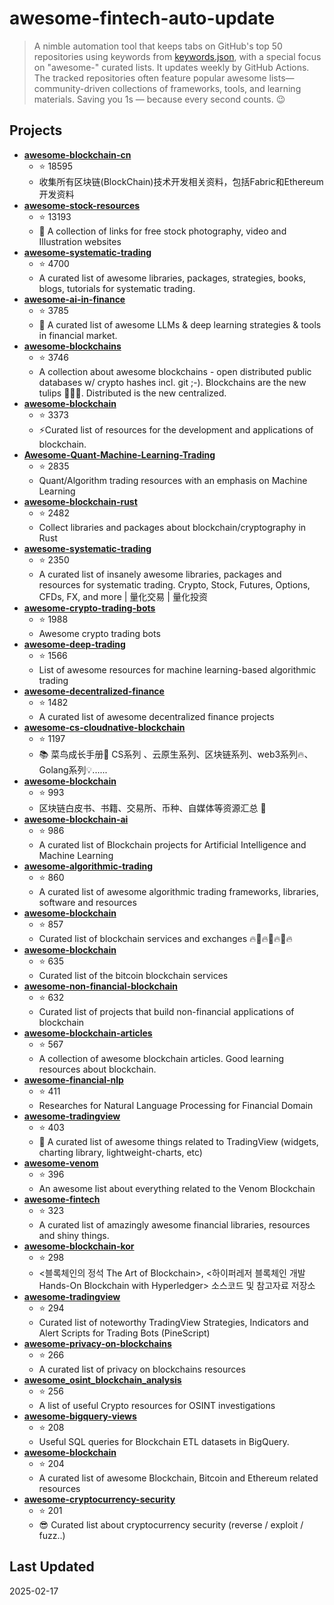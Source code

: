 # awesome-fintech-auto-update

> A nimble automation tool that keeps tabs on GitHub's top 50 repositories using keywords from [keywords.json](keywords.json), with a special focus on "awesome-" curated lists. It updates weekly by GitHub Actions. The tracked repositories often feature popular awesome lists—community-driven collections of frameworks, tools, and learning materials. Saving you 1s — because every second counts. 😉

## Projects

- **[awesome-blockchain-cn](https://github.com/chaozh/awesome-blockchain-cn)**
  - ⭐ 18595
  - 收集所有区块链(BlockChain)技术开发相关资料，包括Fabric和Ethereum开发资料
- **[awesome-stock-resources](https://github.com/neutraltone/awesome-stock-resources)**
  - ⭐ 13193
  - :city_sunrise: A collection of links for free stock photography, video and Illustration websites
- **[awesome-systematic-trading](https://github.com/paperswithbacktest/awesome-systematic-trading)**
  - ⭐ 4700
  - A curated list of awesome libraries, packages, strategies, books, blogs, tutorials for systematic trading.
- **[awesome-ai-in-finance](https://github.com/georgezouq/awesome-ai-in-finance)**
  - ⭐ 3785
  - 🔬 A curated list of awesome LLMs & deep learning strategies & tools in financial market.
- **[awesome-blockchains](https://github.com/openblockchains/awesome-blockchains)**
  - ⭐ 3746
  - A collection about awesome blockchains - open distributed public databases w/ crypto hashes incl. git ;-).  Blockchains are the new tulips :tulip::tulip::tulip:. Distributed is the new centralized. 
- **[awesome-blockchain](https://github.com/yjjnls/awesome-blockchain)**
  - ⭐ 3373
  - ⚡️Curated list of resources for the development and applications of blockchain.
- **[Awesome-Quant-Machine-Learning-Trading](https://github.com/grananqvist/Awesome-Quant-Machine-Learning-Trading)**
  - ⭐ 2835
  - Quant/Algorithm trading resources with an emphasis on Machine Learning
- **[awesome-blockchain-rust](https://github.com/rust-in-blockchain/awesome-blockchain-rust)**
  - ⭐ 2482
  - Collect libraries and packages about blockchain/cryptography in Rust
- **[awesome-systematic-trading](https://github.com/wangzhe3224/awesome-systematic-trading)**
  - ⭐ 2350
  - A curated list of insanely awesome libraries, packages and resources for systematic trading. Crypto, Stock, Futures, Options, CFDs, FX, and more | 量化交易 | 量化投资
- **[awesome-crypto-trading-bots](https://github.com/botcrypto-io/awesome-crypto-trading-bots)**
  - ⭐ 1988
  - Awesome crypto trading bots
- **[awesome-deep-trading](https://github.com/cbailes/awesome-deep-trading)**
  - ⭐ 1566
  - List of awesome resources for machine learning-based algorithmic trading
- **[awesome-decentralized-finance](https://github.com/ong/awesome-decentralized-finance)**
  - ⭐ 1482
  - A curated list of awesome decentralized finance projects
- **[awesome-cs-cloudnative-blockchain](https://github.com/cubxxw/awesome-cs-cloudnative-blockchain)**
  - ⭐ 1197
  - 📚 菜鸟成长手册🚀  CS系列 、云原生系列、区块链系列、web3系列🔥、Golang系列💡......
- **[awesome-blockchain](https://github.com/dily3825002/awesome-blockchain)**
  - ⭐ 993
  - 区块链白皮书、书籍、交易所、币种、自媒体等资源汇总 💯
- **[awesome-blockchain-ai](https://github.com/steven2358/awesome-blockchain-ai)**
  - ⭐ 986
  - A curated list of Blockchain projects for Artificial Intelligence and Machine Learning
- **[awesome-algorithmic-trading](https://github.com/joelowj/awesome-algorithmic-trading)**
  - ⭐ 860
  - A curated list of awesome algorithmic trading frameworks, libraries, software and resources
- **[awesome-blockchain](https://github.com/imbaniac/awesome-blockchain)**
  - ⭐ 857
  - Curated list of blockchain services and exchanges 🔥🏦🔥🏦🔥🏦🔥
- **[awesome-blockchain](https://github.com/igorbarinov/awesome-blockchain)**
  - ⭐ 635
  - Curated list of the bitcoin blockchain services
- **[awesome-non-financial-blockchain](https://github.com/machinomy/awesome-non-financial-blockchain)**
  - ⭐ 632
  - Curated list of projects that build non-financial applications of blockchain
- **[awesome-blockchain-articles](https://github.com/hylinux1024/awesome-blockchain-articles)**
  - ⭐ 567
  - A collection of awesome blockchain articles. Good learning resources about blockchain. 
- **[awesome-financial-nlp](https://github.com/icoxfog417/awesome-financial-nlp)**
  - ⭐ 411
  - Researches for Natural Language Processing for Financial Domain
- **[awesome-tradingview](https://github.com/tradingview/awesome-tradingview)**
  - ⭐ 403
  - 🎉 A curated list of awesome things related to TradingView (widgets, charting library, lightweight-charts, etc)
- **[awesome-venom](https://github.com/venom-blockchain/awesome-venom)**
  - ⭐ 396
  - An awesome list about everything related to the Venom Blockchain
- **[awesome-fintech](https://github.com/7kfpun/awesome-fintech)**
  - ⭐ 323
  - A curated list of amazingly awesome financial libraries, resources and shiny things.
- **[awesome-blockchain-kor](https://github.com/yunho0130/awesome-blockchain-kor)**
  - ⭐ 298
  - <블록체인의 정석 The Art of Blockchain>, <하이퍼레저 블록체인 개발 Hands-On Blockchain with Hyperledger> 소스코드 및 참고자료 저장소
- **[awesome-tradingview](https://github.com/just-nilux/awesome-tradingview)**
  - ⭐ 294
  - Curated list of noteworthy TradingView Strategies, Indicators and Alert Scripts for Trading Bots (PineScript)
- **[awesome-privacy-on-blockchains](https://github.com/Mikerah/awesome-privacy-on-blockchains)**
  - ⭐ 266
  - A curated list of privacy on blockchains resources
- **[awesome_osint_blockchain_analysis](https://github.com/aaarghhh/awesome_osint_blockchain_analysis)**
  - ⭐ 256
  - A list of useful Crypto resources for OSINT investigations
- **[awesome-bigquery-views](https://github.com/blockchain-etl/awesome-bigquery-views)**
  - ⭐ 208
  - Useful SQL queries for Blockchain ETL datasets in BigQuery.
- **[awesome-blockchain](https://github.com/coderplex-org/awesome-blockchain)**
  - ⭐ 204
  - A curated list of awesome Blockchain, Bitcoin and Ethereum related resources
- **[awesome-cryptocurrency-security](https://github.com/nongiach/awesome-cryptocurrency-security)**
  - ⭐ 201
  - 😎 Curated list about cryptocurrency security (reverse / exploit / fuzz..)

## Last Updated

2025-02-17